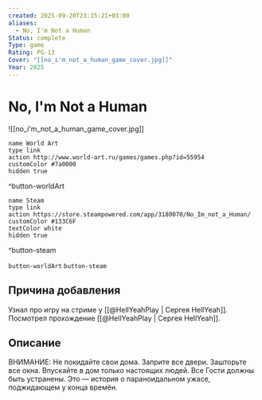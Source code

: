 ```yaml
---
created: 2025-09-20T23:15:21+03:00
aliases:
  - No, I'm Not a Human
Status: complete
Type: game
Rating: PG-13
Cover: "[[no_i'm_not_a_human_game_cover.jpg]]"
Year: 2025
---
```


# No, I'm Not a Human

![[no_i'm_not_a_human_game_cover.jpg]]


```button
name World Art
type link
action http://www.world-art.ru/games/games.php?id=55954
customColor #7a0000
hidden true
```
^button-worldArt

```button
name Steam
type link
action https://store.steampowered.com/app/3180070/No_Im_not_a_Human/
customColor #133C6F
textColor white
hidden true
```
^button-steam


`button-worldArt` `button-steam`

## Причина добавления

Узнал про игру на стриме у [[@HellYeahPlay | Сергея HellYeah]].
Посмотрел прохождение [[@HellYeahPlay | Сергея HellYeah]].


## Описание

ВНИМАНИЕ: Не покидайте свои дома. Заприте все двери. Зашторьте все окна. Впускайте в дом только настоящих людей. Все Гости должны быть устранены. Это — история о параноидальном ужасе, поджидающем у конца времён.
